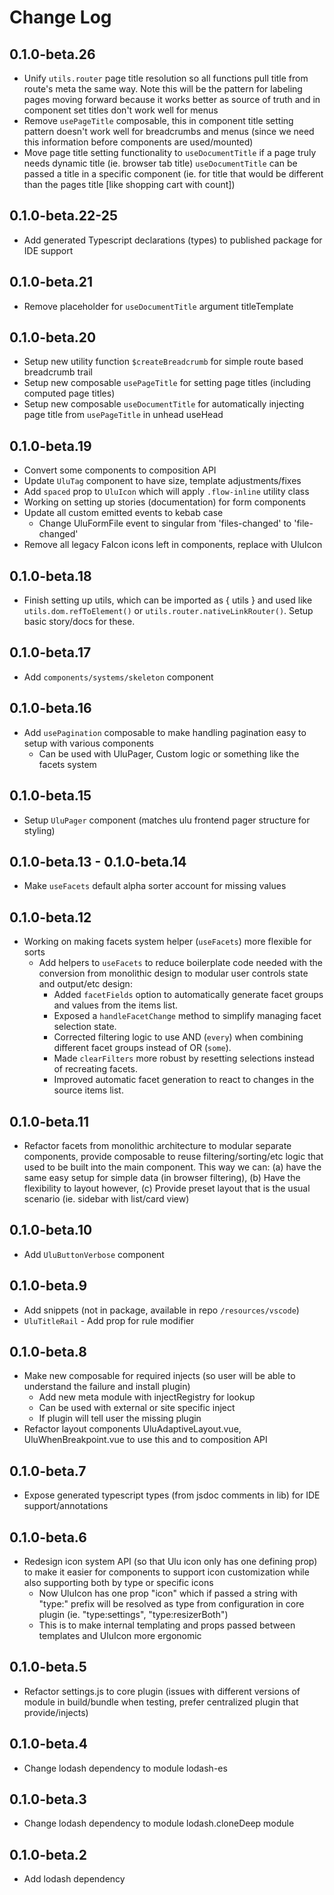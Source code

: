 # Change Log

## 0.1.0-beta.26

- Unify `utils.router` page title resolution so all functions pull title from route's meta the same way. Note this will be the pattern for labeling pages moving forward because it works better as source of truth and in component set titles don't work well for menus
- Remove `usePageTitle` composable, this in component title setting pattern doesn't work well for breadcrumbs and menus (since we need this information before components are used/mounted)
- Move page title setting functionality to `useDocumentTitle` if a page truly needs dynamic title (ie. browser tab title) `useDocumentTitle` can be passed a title in a specific component (ie. for title that would be different than the pages title [like shopping cart with count])



## 0.1.0-beta.22-25

- Add generated Typescript declarations (types) to published package for IDE support

## 0.1.0-beta.21

- Remove placeholder for `useDocumentTitle` argument titleTemplate

## 0.1.0-beta.20

- Setup new utility function `$createBreadcrumb` for simple route based breadcrumb trail
- Setup new composable `usePageTitle` for setting page titles (including computed page titles)
- Setup new composable `useDocumentTitle` for automatically injecting page title from `usePageTitle` in unhead useHead

## 0.1.0-beta.19

- Convert some components to composition API
- Update `UluTag` component to have size, template adjustments/fixes
- Add `spaced` prop to `UluIcon` which will apply `.flow-inline` utility class
- Working on setting up stories (documentation) for form components
- Update all custom emitted events to kebab case
  - Change UluFormFile event to singular from 'files-changed' to 'file-changed'
- Remove all legacy FaIcon icons left in components, replace with UluIcon

## 0.1.0-beta.18

- Finish setting up utils, which can be imported as { utils } and used like `utils.dom.refToElement()` or `utils.router.nativeLinkRouter()`. Setup basic story/docs for these.

## 0.1.0-beta.17

- Add `components/systems/skeleton` component

## 0.1.0-beta.16

- Add `usePagination` composable to make handling pagination easy to setup with various components
  - Can be used with UluPager, Custom logic or something like the facets system

## 0.1.0-beta.15

- Setup `UluPager` component (matches ulu frontend pager structure for styling)

## 0.1.0-beta.13 - 0.1.0-beta.14

- Make `useFacets` default alpha sorter account for missing values

## 0.1.0-beta.12

- Working on making facets system helper (`useFacets`) more flexible for sorts
  - Add helpers to `useFacets` to reduce boilerplate code needed with the conversion from monolithic design to modular user controls state and output/etc design:
    - Added `facetFields` option to automatically generate facet groups and values from the items list.
    - Exposed a `handleFacetChange` method to simplify managing facet selection state.
    - Corrected filtering logic to use AND (`every`) when combining different facet groups instead of OR (`some`).
    - Made `clearFilters` more robust by resetting selections instead of recreating facets.
    - Improved automatic facet generation to react to changes in the source items list.

## 0.1.0-beta.11

- Refactor facets from monolithic architecture to modular separate components, provide composable to reuse filtering/sorting/etc logic that used to be built into the main component. This way we can: (a) have the same easy setup for simple data (in browser filtering), (b) Have the flexibility to layout however, (c) Provide preset layout that is the usual scenario (ie. sidebar with list/card view)

## 0.1.0-beta.10

- Add `UluButtonVerbose` component

## 0.1.0-beta.9

- Add snippets (not in package, available in repo `/resources/vscode`)
- `UluTitleRail` - Add prop for rule modifier

## 0.1.0-beta.8

- Make new composable for required injects (so user will be able to understand the failure and install plugin)
  - Add new meta module with injectRegistry for lookup
  - Can be used with external or site specific inject
  - If plugin will tell user the missing plugin
- Refactor layout components UluAdaptiveLayout.vue, UluWhenBreakpoint.vue to use this and to composition API

## 0.1.0-beta.7

- Expose generated typescript types (from jsdoc comments in lib) for IDE support/annotations

## 0.1.0-beta.6

- Redesign icon system API (so that Ulu icon only has one defining prop) to make it easier for components to support icon customization while also supporting both by type or specific icons
  - Now UluIcon has one prop "icon" which if passed a string with "type:" prefix will be resolved as type from configuration in core plugin (ie. "type:settings", "type:resizerBoth")
  - This is to make internal templating and props passed between templates and UluIcon more ergonomic

## 0.1.0-beta.5

- Refactor settings.js to core plugin (issues with different versions of module in build/bundle when testing, prefer centralized plugin that provide/injects)

## 0.1.0-beta.4

- Change lodash dependency to module lodash-es 

## 0.1.0-beta.3

- Change lodash dependency to module lodash.cloneDeep module

## 0.1.0-beta.2

- Add lodash dependency